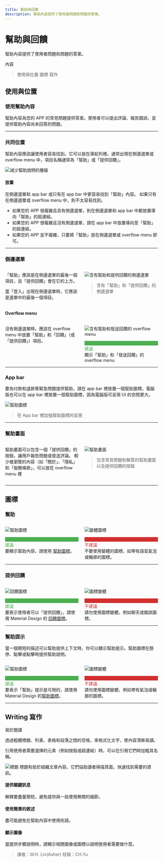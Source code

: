 ```yaml
---
title: 幫助與回饋
description: 幫助內容提供了使用者問題和問題的答案。
---
```


# 幫助與回饋

幫助內容提供了使用者問題和問題的答案。

內容
> 使用與位置
> 圖標
> 寫作

## 使用與位置
### 使用幫助內容

幫助內容為您的 APP 的常見問題提供答案。使用者可以提出評論、報告錯誤，並提供幫助內容尚未回答的問題。

---

### 共同位置

幫助內容應該讓使用者容易找到。它可以放在導航列裡。通常出現在側邊選單或 overflow menu 中，項目名稱通常為「幫助」或「提供回饋」。



![減少幫助說明的層級](https://lh3.googleusercontent.com/2e-RBkaMxkXV6AhjJjlyt53gsE8CT6UqOs-ELjfR5rYElC0ECsQ4iI5IlMRHu6ko9tPBwoSKoBFFFkbWyAku97roWRl143aAttSb=w1064-v0)

#### 放置
在側邊選單和 app bar 或只有在 app bar 中更容易找到「幫助」內容。 如果只有在側邊選單或 overflow menu 中，則不太容易找到。


- 如果您的 APP 很複雜且具有側邊選單，則在側邊選單和 app bar 中都放置導向「幫助」的超連結。
- 如果您的 APP 很複雜且沒有側邊選單，請在 app bar 中放置導向至「幫助」的超連結。
- 如果您的 APP 並不複雜，只要將「幫助」放在側邊選單或 overflow menu 即可。





---

### 側邊選單

<div style="width:100%;display:flex">

<div style="width:100%;margin-right:20px">

「幫助」應該是在側邊選單的最後一個項目，且「提供回饋」會在它的上方。

當「登入」出現在側邊選單時，它應該是選單中的最後一個項目。

</div>

<div style="width:100%">

![含有幫助和提供回饋的側邊選單](https://lh3.googleusercontent.com/Bj4p8tAJj9W-jkuNcCTkESA3_r2-9-tH-ACBp0HVYw8shtvjAAQzvNVbaBdaVQTwmgIxpfvAPZWWLI5oYlHR1wcHvAtZbuTcrEPmgg=w1064-v0)
> 含有「幫助」和「提供回饋」的側邊選單

</div>

</div>

#### Overflow menu

<div style="width:100%;display:flex">

<div style="width:100%;margin-right:20px">

沒有側邊選單時，應該在 overflow menu 中放置「幫助」和「回饋」（或「提供回饋」）項目。

</div>

<div style="width:100%">

![含有幫助和發送回饋的 overflow menu](https://lh3.googleusercontent.com/48zfESSdjuNTjFkbAMln1XUXWDxB5whBfwkvckzUtcJSmS1mEY38TZI6caQYRaZC5IGbW4EWHIASYvt784jOkEsVRZRxPYKLtzt8EZw=w1064-v0)

<figcaption style="border-top:15px solid #4caf50">
<div style="color: #4caf50">建議</div>
顯示「幫助」和「發送回饋」的 overflow menu</figcaption>

</div>

</div>

---

### App bar

要為付款和退款等緊急問題提供幫助，請在 app bar 裡放置一個幫助圖標。電腦版也可以在 app bar 裡放置一個幫助圖標，因為電腦版可呈現 UI 的空間更大。

![幫助圖標](https://lh3.googleusercontent.com/1cc46ZzLW3DTKGTfOOsRPiORm156qL4BvBEuvC_mlPqrnsrPy4smzsnIiYaOOgyNml3YQWVM-5WcSBCfoEZq6nnavoix_fpnwhUE=w1064-v0)
> 在 App bar 裡加強幫助圖標的呈現

---

### 幫助畫面

<div style="width:100%;display:flex">

<div style="width:100%;margin-right:20px">

幫助畫面可以包含一個「提供回饋」的按鈕，讓用戶報告問題或發送評論。
較少被瀏覽的內容（如「關於」、「隱私」和「服務條款」，可以放在 overflow menu 裡

</div>

<div style="width:100%">

![幫助畫面](https://lh3.googleusercontent.com/tZZseu3fwNDwB_Ypcv9NbLnXI0d1Vjr1wgZDT_qNPR78Y1f0gy9nKINKleM7Bt_MfUul5S19HkKYILlP_AMEqjKFPbiejvhasg-W2Q=w1064-v0)
>包含常見問題和解答的幫助畫面以及提供回饋的按鈕

</div>

</div>

---

## 圖標
### 幫助

<div style="width:100%;display:flex">

<div style="width:100%;margin-right:20px">

![幫助圖標](https://lh3.googleusercontent.com/Kcz7wHMmkkCdc3_tY0wdGRTpzocF-u2td2PBNIH27B1UVXbFk4WFijVimBfgWhXaYJh38Eua9mkqtkPY5t3tH4WAbFez17p-m9_M=w1064-v0)
<figcaption style="border-top:15px solid #4caf50">
<div style="color: #4caf50">建議</div>
要顯示幫助內容，請使用 <a href="https://material.io/icons/#ic_help" target="_blank">幫助圖標</a>。

</figcaption>

</div>

<div style="width:100%">

![變體圖標](https://lh3.googleusercontent.com/fIXv755u_BHXpa4G3MdQS5Oj6nnZJqEHAWJNgaXkQ7s8clRCk4-4mBKZ0mfpd_pQMletf0Q10qRo2_GH5NGvvf1dJzJ8a0r0vgCViQ=w1064-v0)
<figcaption style="border-top:15px solid #d32f2f;">
<div style="color: #d32f2f">不建議</div>
不要使用變體的圖標，如帶有語音氣泡或輪廓的圖標。
</figcaption>

</div>

</div>

---

### 提供回饋

<div style="width:100%;display:flex">

<div style="width:100%;margin-right:20px">

![回饋圖標](https://lh3.googleusercontent.com/FLrW8LFh5cIrIaaM3amibAHbIwcdquTpXjRCh853HyUHvziERKs7vLPcMfUtZ3IDp2EhzbGnBGWLauZVHWGuoVFZjFaQb-N05z6ODg=w1064-v0)

<figcaption style="border-top:15px solid #4caf50">
<div style="color: #4caf50">建議</div>
要表示使用者可以「提供回饋」，請使用 Material Design 的
<a href="https://material.io/icons/#ic_feedback" target="_blank">回饋圖標</a>。</figcaption>

</div>

<div style="width:100%">

![圖標變體](https://lh3.googleusercontent.com/CkisU1REpRrXMAZWfdltCw-vj3gv_AzdK5NVcKg-1DMXMUTeePqo__nNyS63cg4zuf9UwGyECabwsvOgGZ8dK69TwgBUSZ2HUkVgWNo=w1064-v0)

<figcaption style="border-top:15px solid #d32f2f;">
<div style="color: #d32f2f">不建議</div>
請勿使用圖標變體，例如聊天或錯誤圖標。
</figcaption>

</div>

</div>

---

### 幫助提示

當一個簡短的描述可以幫助提供上下文時，你可以顯示幫助提示。幫助圖標在懸停、點擊或點擊時提供幫助說明。

<div style="width:100%;display:flex">

<div style="width:100%;margin-right:20px">

![幫助圖標](https://lh3.googleusercontent.com/noPfVf5y_grxLO2NOLbMNhCs9eqP3-JIDIcWZmGGpwMen811zsp47XffqYiMumZ6rl_o7a5ZLFvCH41EM1aMCmDrEj-ISQgAn20mLg=w1064-v0)

<figcaption style="border-top:15px solid #4caf50">
<div style="color: #4caf50">建議</div>
要表示「幫助」提示是可用的，請使用 Material Design 的<a href="https://material.io/icons/#ic_help_outline" target="_blank">幫助圖標</a>。</figcaption>

</div>

<div style="width:100%">

![圖標變體](https://lh3.googleusercontent.com/QdYKPfExVQD0Gz1YNM2Zyz3_3J1LQCEBJZiMp21nC6R8cUmtjLW6ZO9NQk6DQ7uaMrWQWlqiNphlyVtJcm8k6jMOl5z7XoUD4RA8xvE=w1064-v0)

<figcaption style="border-top:15px solid #d32f2f;">
<div style="color: #d32f2f">不建議</div>
請勿使用圖標變體，例如帶有氣泡或輪廓的圖標。
</figcaption>

</div>

</div>

---

## Writing 寫作
易於閱讀

透過粗體標題、列表、表格和段落之間的空格，來格式化文字，使內容清晰易讀。

引用使用者需要選擇的元素（例如按鈕或超連結）時，可以在引用它們時加粗其名稱。

![標題](https://lh3.googleusercontent.com/eTzcn0sLNdDxjMtqgP-OhnyYJHeeaIpfEopoMwc8bwnUSxSyOK-nCpMqV-oNwwZmJ97EJWp6Psz1cKRIfIklLQlCVUY5nBfplQ3-MQ=w1064-v0)
標題有助於組織文章內容。它們協助讀者掃描頁面，快速找到需要的資訊。

#### 提供關鍵訊息
解釋要盡量簡短，避免提供與一般使用無關的細節。


#### 使用簡單的敘述
盡可能避免在幫助內容中使用術語。

#### 顯示圖像
當提供步驟說明時，請顯示相關圖像或圖標以說明使用者需要做什麼。

> 譯者：W.H. Lin(Asher)
> 校稿：CH.Yu